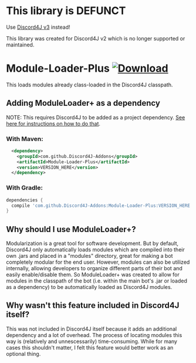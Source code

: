 # This library is DEFUNCT
Use [Discord4J v3](https://discord4j.com) instead!

This library was created for Discord4J v2 which is no longer supported or maintained.

# Module-Loader-Plus [![Download](https://jitpack.io/v/Discord4J-Addons/Module-Loader-Plus.svg?style=flat-square)](https://jitpack.io/#Discord4J-Addons/Module-Loader-Plus)
This loads modules already class-loaded in the Discord4J classpath.

## Adding ModuleLoader+ as a dependency
NOTE: This requires Discord4J to be added as a project dependency. [See here for instructions on how to do that](https://github.com/austinv11/Discord4J#adding-discord4j-as-a-dependency-for-a-project).

### With Maven:
```xml
  <dependency>
    <groupId>com.github.Discord4J-Addons</groupId>
    <artifactId>Module-Loader-Plus</artifactId>
    <version>VERSION_HERE</version>
  </dependency>
```

### With Gradle:
```groovy
dependencies {
  compile 'com.github.Discord4J-Addons:Module-Loader-Plus:VERSION_HERE'
}
```

## Why should I use ModuleLoader+?
Modularization is a great tool for software development. But by default, Discord4J only automatically loads modules which are compiled
into their own .jars and placed in a "modules" directory, great for making a bot completely modular for the end user. However, 
modules can also be utilized internally, allowing developers to organize different parts of their bot and easily enable/disable them. So
ModuleLoader+ was created to allow for modules in the classpath of the bot (i.e. within the main bot's .jar or loaded as a dependency) to
be automatically loaded as Discord4J modules.

## Why wasn't this feature included in Discord4J itself?
This was not included in Discord4J itself because it adds an additional dependency and a lot of overhead. The process of locating modules
this way is (relatively and unnescessarily) time-consuming. While for many cases this shouldn't matter, I felt this feature would better work as an optional thing.
